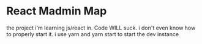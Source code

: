# React Madmin Map

the project i'm learning js/react in. Code WILL suck. i don't even know how to properly start it. i use yarn and yarn start to start the dev instance
